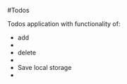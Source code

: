 #Todos

<p>Todos application with functionality of:<p>
<ul>
<li>add <li>
<li>delete <li>
<li>Save local storage<li>
<ul>


